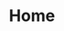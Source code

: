 ---
home: true
title: Home
heroText: Orillusion
tagline: The Next Generation WebGPU Engine
heroImage: /images/logo_blue.png
actions:
  - text: Get Started
    link: /guide/getting-started.html
    type: primary
  - text: Introduction
    link: /guide/
    type: secondary
features:
  - title: Approachable
    details:
      A refreshingly simple data-driven 3D engine built in JavaScript. Free and Open Source Forever!
  - title: Versatile
    details:
      An incrementally extensible ECS framework that scales between a library and a full-featured product
  - title: Performant
    details: 
      Pure Web Cross-Platform Runtime。
      Blazing Fast WebGPU Renderer.
      Minimal Optimization Efforts
footer:
  MIT Licensed | Copyright © 2021 Orillusion | 京ICP备2021027896号
---